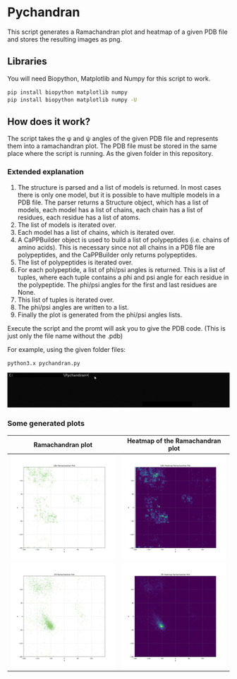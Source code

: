 # Pychandran

This script generates a Ramachandran plot and heatmap of a given PDB file and stores the resulting images as png.

## Libraries
You will need Biopython, Matplotlib and Numpy for this script to work.

```bash
pip install biopython matplotlib numpy
pip install biopython matplotlib numpy -U
```

## How does it work?
The script takes the φ and ψ angles of the given PDB file and represents them into a ramachandran plot.
The PDB file must be stored in the same place where the script is running. As the given folder in this repository.

### Extended explanation

1. The structure is parsed and a list of models is returned. In most cases there is only one model, but it is possible to have multiple models in a PDB file.
   The parser returns a Structure object, which has a list of models, each model has a list of chains, each chain has a list of residues, each residue has a list of atoms.
2. The list of models is iterated over.
3. Each model has a list of chains, which is iterated over.
4. A CaPPBuilder object is used to build a list of polypeptides (i.e. chains of amino acids). This is necessary since not all chains in a PDB file are polypeptides, and the CaPPBuilder only returns polypeptides.
5. The list of polypeptides is iterated over.
6. For each polypeptide, a list of phi/psi angles is returned. This is a list of tuples, where each tuple contains a phi and psi angle for each residue in the polypeptide. The phi/psi angles for the first and last residues are None.
7. This list of tuples is iterated over.
8. The phi/psi angles are written to a list. 
9. Finally the plot is generated from the phi/psi angles lists.

Execute the script and the promt will ask you to give the PDB code. (This is just only the file name without the .pdb)

For example, using the given folder files:
```bash
python3.x pychandran.py
```
![Alt Text](https://github.com/XavierUPF/Pychandran/blob/main/Pychandran/terminalexample.gif)


### Some generated plots

Ramachandran plot          |  Heatmap of the Ramachandran plot
:-------------------------:|:-------------------------:
![](https://github.com/XavierUPF/Pychandran/blob/main/Pychandran/2dkt_ramachandran.png)  |  ![](https://github.com/XavierUPF/Pychandran/blob/main/Pychandran/2dkt_heatmap_ramachandran.png)
![](https://github.com/XavierUPF/Pychandran/blob/main/Pychandran/5fil_ramachandran.png)  |  ![](https://github.com/XavierUPF/Pychandran/blob/main/Pychandran/5fil_heatmap_ramachandran.png)
